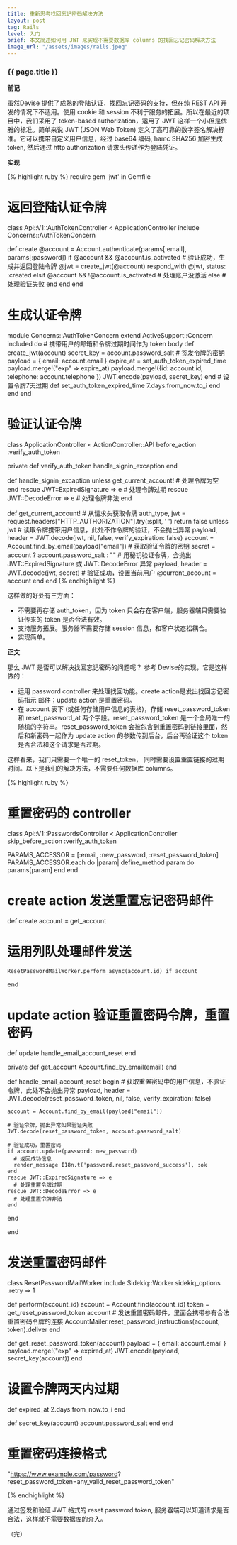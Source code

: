 ```yaml
---
title: 重新思考找回忘记密码解决方法
layout: post
tag: Rails
level: 入门
brief: 本文简述如何用 JWT 来实现不需要数据库 columns 的找回忘记密码解决方法
image_url: "/assets/images/rails.jpeg"
---
```

<h3 class="graf--h3">{{ page.title }}</h3>

**前记**

虽然Devise 提供了成熟的登陆认证，找回忘记密码的支持，但在纯 REST API 开发的情况下不适用。使用 cookie 和 session 不利于服务的拓展。所以在最近的项目中，我们采用了  token-based authorization，运用了 JWT 这样一个小但是优雅的标准。简单来说 JWT (JSON Web Token) 定义了高可靠的数字签名解决标准。它可以携带自定义用户信息，经过 base64 编码, hamc SHA256 加密生成 token, 然后通过 http authorization 请求头传递作为登陆凭证。

**实现**

{% highlight ruby %}
require gem 'jwt' in Gemfile

# 返回登陆认证令牌
class Api::V1::AuthTokenController < ApplicationController
  include Concerns::AuthTokenConcern

  def create
	@account = Account.authenticate(params[:email], params[:password])
	if @account && @account.is_activated
       # 验证成功，生成并返回登陆令牌
       @jwt = create_jwt(@account)
	   respond_with @jwt, status: :created
  	 elsif @account && !@account.is_activated
       # 处理账户没激活
     else
       # 处理验证失败
     end
  end
end

# 生成认证令牌
module Concerns::AuthTokenConcern
  extend ActiveSupport::Concern
  included do
    # 携带用户的邮箱和令牌过期时间作为 token body
    def create_jwt(account)
      secret_key = account.password_salt # 签发令牌的密钥
      payload = { email: account.email }
      expire_at = set_auth_token_expired_time
      payload.merge!("exp" => expire_at)
      payload.merge!({id: account.id, telephone: account.telephone })
      JWT.encode(payload, secret_key) 
    end
    # 设置令牌7天过期
    def set_auth_token_expired_time
      7.days.from_now.to_i
    end
  end
end

# 验证认证令牌
class ApplicationController < ActionController::API
  before_action :verify_auth_token
  
  private
  def verify_auth_token
    handle_signin_excaption
  end

  def handle_signin_excaption
    unless get_current_account!
      # 处理令牌为空
    end
    rescue JWT::ExpiredSignature => e
      # 处理令牌过期
    rescue JWT::DecodeError => e
      # 处理令牌非法
  end

  def get_current_account!
    # 从请求头获取令牌
    auth_type, jwt = request.headers["HTTP_AUTHORIZATION"].try(:split, ' ') 
    return false unless jwt
    # 读取令牌携带用户信息，此处不作令牌的验证，不会抛出异常
    payload, header = JWT.decode(jwt, nil, false, verify_expiration: false) 
    account = Account.find_by_email(payload["email"])
    # 获取验证令牌的密钥
    secret = account ? account.password_salt : "" 
    # 用秘钥验证令牌，会抛出 JWT::ExpiredSignature 或 JWT::DecodeError 异常
    payload, header = JWT.decode(jwt, secret) 
    # 验证成功，设置当前用户
    @current_account = account 
  end
end
{% endhighlight %}

这样做的好处有三方面：

- 不需要再存储 auth_token，因为 token 只会存在客户端，服务器端只需要验证传来的 token 是否合法有效。
- 支持服务拓展。服务器不需要存储 session 信息，和客户状态松耦合。
- 实现简单。

**正文**

那么 JWT  是否可以解决找回忘记密码的问题呢？
参考 Devise的实现，它是这样做的：

- 运用 password controller 来处理找回功能。create action是发出找回忘记密码指示 邮件；update action 是重置密码。
- 在 account 表下 (或任何存储用户信息的表格)，存储 reset_password_token 和 reset_password_at 两个字段。reset_password_token  是一个全局唯一的随机的字符串。reset_password_token 会被包含到重置密码到链接里面，然后和新密码一起作为 update action 的参数传到后台，后台再验证这个 token 是否合法和这个请求是否过期。

这样看来，我们只需要一个唯一的 reset_token， 同时需要设置重置链接的过期时间。以下是我们的解决方法，不需要任何数据库 columns。

{% highlight ruby %}
# 重置密码的 controller
class Api::V1::PasswordsController < ApplicationController
  skip_before_action :verify_auth_token

  PARAMS_ACCESSOR = [:email, :new_password, :reset_password_token] 
  PARAMS_ACCESSOR.each do |param|
    define_method param do 
      params[param]
    end
  end

  # create action 发送重置忘记密码邮件
  def create
    account = get_account
   # 运用列队处理邮件发送
    ResetPasswordMailWorker.perform_async(account.id) if account
  end

  # update action 验证重置密码令牌，重置密码
  def update
    handle_email_account_reset
  end

  private
  def get_account
    Account.find_by_email(email)
  end

  def handle_email_account_reset
    begin
    # 获取重置密码中的用户信息，不验证令牌，此处不会抛出异常
    payload, header = 
      JWT.decode(reset_password_token, nil, false, verify_expiration: false)

    account = Account.find_by_email(payload["email"])

    # 验证令牌，抛出异常如果验证失败
    JWT.decode(reset_password_token, account.password_salt)

    # 验证成功，重置密码
    if account.update(password: new_password)
      # 返回成功信息
      render_message I18n.t('password.reset_password_success'), :ok      
    end
    rescue JWT::ExpiredSignature => e
      # 处理重置令牌过期
    rescue JWT::DecodeError => e
      # 处理重置令牌非法
    end
  end

end

# 发送重置密码邮件
class ResetPasswordMailWorker
  include Sidekiq::Worker
  sidekiq_options :retry => 1

  def perform(account_id)
    account = Account.find(account_id)
    token = get_reset_password_token account
    # 发送重置密码邮件，里面会携带参有合法重置密码令牌的连接
    AccountMailer.reset_password_instructions(account, token).deliver
  end

  def get_reset_password_token(account)
    payload = { email: account.email }
    payload.merge!("exp" => expired_at)
    JWT.encode(payload, secret_key(account))
  end

  # 设置令牌两天内过期
  def expired_at
    2.days.from_now.to_i
  end

  def secret_key(account)
    account.password_salt
  end
end

# 重置密码连接格式
"https://www.example.com/password?
reset_password_token=any_valid_reset_password_token"

{% endhighlight %}

 通过签发和验证 JWT 格式的 reset password token, 服务器端可以知道请求是否合法，这样就不需要数据库的介入。


（完）

